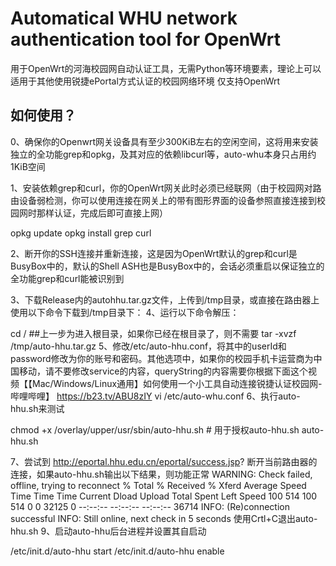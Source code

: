 # Automatical WHU network authentication tool for OpenWrt
用于OpenWrt的河海校园网自动认证工具，无需Python等环境要素，理论上可以适用于其他使用锐捷ePortal方式认证的校园网络环境 仅支持OpenWrt
## 如何使用？
0、确保你的Openwrt网关设备具有至少300KiB左右的空闲空间，这将用来安装独立的全功能grep和opkg，及其对应的依赖libcurl等，auto-whu本身只占用约1KiB空间

1、安装依赖grep和curl，你的OpenWrt网关此时必须已经联网（由于校园网对路由设备弱检测，你可以使用连接在网关上的带有图形界面的设备参照直接连接到校园网时那样认证，完成后即可直接上网）

opkg update
opkg install grep curl

2、断开你的SSH连接并重新连接，这是因为OpenWrt默认的grep和curl是BusyBox中的，默认的Shell ASH也是BusyBox中的，会话必须重启以保证独立的全功能grep和curl能被识别到

3、下载Release内的autohhu.tar.gz文件，上传到/tmp目录，或直接在路由器上使用以下命令下载到/tmp目录下：
4、运行以下命令解压：

cd /
##上一步为进入根目录，如果你已经在根目录了，则不需要
tar -xvzf /tmp/auto-hhu.tar.gz
5、修改/etc/auto-hhu.conf，将其中的userId和password修改为你的账号和密码。其他选项中，如果你的校园手机卡运营商为中国移动，请不要修改service的内容，queryString的内容需要你根据下面这个视频【【Mac/Windows/Linux通用】如何使用一个小工具自动连接锐捷认证校园网-哔哩哔哩】 https://b23.tv/ABU8zIY
vi /etc/auto-whu.conf
6、执行auto-hhu.sh来测试

chmod +x /overlay/upper/usr/sbin/auto-hhu.sh # 用于授权auto-hhu.sh
auto-hhu.sh 

7、尝试到 http://eportal.hhu.edu.cn/eportal/success.jsp? 断开当前路由器的连接，如果auto-hhu.sh输出以下结果，则功能正常
WARNING: Check failed, offline, trying to reconnect
  % Total    % Received % Xferd  Average Speed   Time    Time     Time  Current
                                 Dload  Upload   Total   Spent    Left  Speed
100   514  100   514    0     0  32125      0 --:--:-- --:--:-- --:--:-- 36714
INFO: (Re)connection successful
INFO: Still online, next check in 5 seconds
使用Crtl+C退出auto-hhu.sh
9、启动auto-hhu后台进程并设置其自启动

/etc/init.d/auto-hhu start
/etc/init.d/auto-hhu enable
